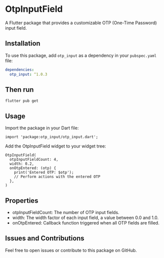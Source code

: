 # OtpInputField

A Flutter package that provides a customizable OTP (One-Time Password) input field.

## Installation

To use this package, add `otp_input` as a dependency in your `pubspec.yaml` file:

```yaml
dependencies:
  otp_input: ^1.0.3
```

## Then run

```
flutter pub get
```

## Usage

Import the package in your Dart file:

```
import 'package:otp_input/otp_input.dart';
```

Add the OtpInputField widget to your widget tree:

```
OtpInputField(
  otpInputFieldCount: 4,
  width: 0.2,
  onOtpEntered: (otp) {
    print('Entered OTP: $otp');
    // Perform actions with the entered OTP
  },
)
```

## Properties

- otpInputFieldCount: The number of OTP input fields.
- width: The width factor of each input field, a value between 0.0 and 1.0.
- onOtpEntered: Callback function triggered when all OTP fields are filled.

## Issues and Contributions

Feel free to open issues or contribute to this package on GitHub.
